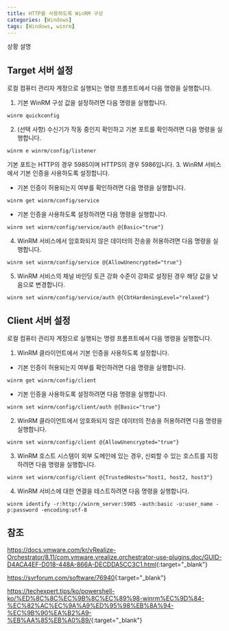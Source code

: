 ```yaml
---
title: HTTP를 사용하도록 WinRM 구성
categories: [Windows]
tags: [Windows, winrm]
---
```


상황 설명

## Target 서버 설정
로컬 컴퓨터 관리자 계정으로 실행되는 명령 프롬프트에서 다음 명령을 실행합니다.

1. 기본 WinRM 구성 값을 설정하려면 다음 명령을 실행합니다.
```console
winrm quickconfig
```
2. (선택 사항) 수신기가 작동 중인지 확인하고 기본 포트를 확인하려면 다음 명령을 실행합니다.
```console
winrm e winrm/config/listener
```
기본 포트는 HTTP의 경우 5985이며 HTTPS의 경우 5986입니다.
3. WinRM 서비스에서 기본 인증을 사용하도록 설정합니다.
+ 기본 인증이 허용되는지 여부를 확인하려면 다음 명령을 실행합니다.
```console
winrm get winrm/config/service
```
+ 기본 인증을 사용하도록 설정하려면 다음 명령을 실행합니다.
```console
winrm set winrm/config/service/auth @{Basic="true"}
```
4. WinRM 서비스에서 암호화되지 않은 데이터의 전송을 허용하려면 다음 명령을 실행합니다.
```console
winrm set winrm/config/service @{AllowUnencrypted="true"}
```
5. WinRM 서비스의 채널 바인딩 토큰 강화 수준이 강화로 설정된 경우 해당 값을 낮음으로 변경합니다.
```console
winrm set winrm/config/service/auth @{CbtHardeningLevel="relaxed"}
```

## Client 서버 설정
로컬 컴퓨터 관리자 계정으로 실행되는 명령 프롬프트에서 다음 명령을 실행합니다.

1. WinRM 클라이언트에서 기본 인증을 사용하도록 설정합니다.
+ 기본 인증이 허용되는지 여부를 확인하려면 다음 명령을 실행합니다.
```console
winrm get winrm/config/client
```
+ 기본 인증을 사용하도록 설정하려면 다음 명령을 실행합니다.
```console
winrm set winrm/config/client/auth @{Basic="true"}
```
2. WinRM 클라이언트에서 암호화되지 않은 데이터의 전송을 허용하려면 다음 명령을 실행합니다.
```console
winrm set winrm/config/client @{AllowUnencrypted="true"}
```
3. WinRM 호스트 시스템이 외부 도메인에 있는 경우, 신뢰할 수 있는 호스트를 지정하려면 다음 명령을 실행합니다.
```console
winrm set winrm/config/client @{TrustedHosts="host1, host2, host3"}
```
4. WinRM 서비스에 대한 연결을 테스트하려면 다음 명령을 실행합니다.
```console
winrm identify -r:http://winrm_server:5985 -auth:basic -u:user_name -p:password -encoding:utf-8
```

## 참조
<https://docs.vmware.com/kr/vRealize-Orchestrator/8.11/com.vmware.vrealize.orchestrator-use-plugins.doc/GUID-D4ACA4EF-D018-448A-866A-DECDDA5CC3C1.html>{:target="_blank"}

<https://svrforum.com/software/76940>{:target="_blank"}

<https://techexpert.tips/ko/powershell-ko/%ED%8C%8C%EC%9B%8C%EC%89%98-winrm%EC%9D%84-%EC%82%AC%EC%9A%A9%ED%95%98%EB%8A%94-%EC%9B%90%EA%B2%A9-%EB%AA%85%EB%A0%B9/>{:target="_blank"}
